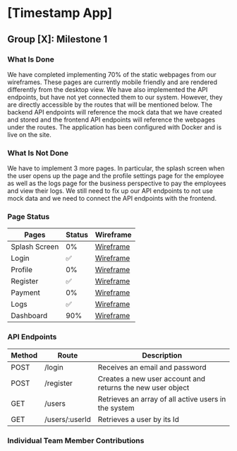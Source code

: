 # [Timestamp App]
## Group [X]: Milestone 1

### What Is Done
We have completed implementing 70% of the static webpages from our wireframes. These pages are currently mobile friendly and are rendered differently from the desktop view. We have also implemented the API endpoints, but have not yet connected them to our system. However, they are directly accessible by the routes that will be mentioned below. The backend API endpoints will reference the mock data that we have created and stored and the frontend API endpoints will reference the webpages under the routes. The application has been configured with Docker and is live on the site.

### What Is Not Done
We have to implement 3 more pages. In particular, the splash screen when the user opens up the page and the profile settings page for the employee as well as the logs page for the business perspective to pay the employees and view their logs. We still need to fix up our API endpoints to not use mock data and we need to connect the API endpoints with the frontend. 

### Page Status
Pages   | Status | Wireframe
------- | ------ | ---------
Splash Screen | 0% | [Wireframe](https://github.ncsu.edu/engr-csc342/csc342-2023Fall-GroupX/blob/main/Proposal/Wireframes/splash_login_signin.png) 
Login   | ✅   | [Wireframe](https://github.ncsu.edu/engr-csc342/csc342-2023Fall-GroupX/blob/main/Proposal/Wireframes/splash_login_signin.png) 
Profile | 0%     | [Wireframe](https://github.ncsu.edu/engr-csc342/csc342-2023Fall-GroupX/blob/main/Proposal/Wireframes/timestamp_logs_settings.png)
Register   | ✅     |  [Wireframe](https://github.ncsu.edu/engr-csc342/csc342-2023Fall-GroupX/blob/main/Proposal/Wireframes/splash_login_signin.png) 
Payment | 0%     | [Wireframe](https://github.ncsu.edu/engr-csc342/csc342-2023Fall-GroupX/blob/main/Proposal/Wireframes/timestamp_business.png)
Logs   |  ✅    | [Wireframe](https://github.ncsu.edu/engr-csc342/csc342-2023Fall-GroupX/blob/main/Proposal/Wireframes/timestamp_logs_settings.png)
Dashboard  | 90%    | [Wireframe](https://github.ncsu.edu/engr-csc342/csc342-2023Fall-GroupX/blob/main/Proposal/Wireframes/All%20Mobile%20Wireframes.png)

### API Endpoints
Method | Route                 | Description
------ | --------------------- | ---------
POST | /login              | Receives an email and password
POST | /register           | Creates a new user account and returns the new user object
GET  | /users              | Retrieves an array of all active users in the system
GET  | /users/:userId      | Retrieves a user by its Id

### Individual Team Member Contributions

